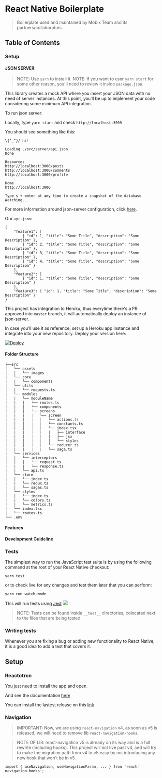 # React Native Boilerplate
> Boilerplate used and maintained by Mobix Team and its partners/collaborators.

## Table of Contents

### Setup

#### JSON SERVER
> NOTE: Use `yarn` to install it.
> NOTE: If you want to user `yarn start` for some other reason, you'll need to review it inside `package.json`.

This library creates a mock API where you insert your JSON data with no need of server instances. At this point, you'll be up to implement your code considering some minimum API integration.

To run json server:

Locally, type `yarn start` and check `http://localhost:3000`

You should see something like this:

```
\{^_^}/ hi!

Loading ./src/server/api.json
Done

Resources
http://localhost:3000/posts
http://localhost:3000/comments
http://localhost:3000/profile

Home
http://localhost:3000

Type s + enter at any time to create a snapshot of the database
Watching...
```

For more information around json-server configuration, click [here](https://github.com/typicode/json-server "Json-Server Github Page").

Our `api.json`: 
```
{
    "feature1": [
        { "id": 1, "title": "Some Title", "description": "Some Description" },
        { "id": 2, "title": "Some Title", "description": "Some Description" },
        { "id": 3, "title": "Some Title", "description": "Some Description" },
        { "id": 4, "title": "Some Title", "description": "Some Description" }
    ],
    "feature2": [
        { "id": 1, "title": "Some Title", "description": "Some Description" }
    ],
    "feature3": { "id": 1, "title": "Some Title", "description": "Some Description" }
}
```

This project has integration to Heroku, thus everytime there's a PR approved into `master` branch, it will automatically deploy an instance of json-server.

In case you'll use it as reference, set up a Heroku app instance and integrate into your new repository. Deploy your version here:

[![Deploy](https://www.herokucdn.com/deploy/button.svg)](https://heroku.com/deploy?template=https://github.com/mobixsoftwarestudio/react-native-redux-boilerplate.git)


#### Folder Structure

```
├──src
|	└── assets
|	|	└── images
|	└── core
|	|	└── components
|	└── utils
|	|	└── requests.ts
|	└── modules
|	|	└── moduleName
|	|	|	└── routes.ts
|	|	|	└── components
|	|	|	└── screens
|	|	|	|	└── screen
|	|	|	|	|	└── actions.ts
|	|	|	|	|	└── constants.ts
|	|	|	|	|	└── index.tsx
|	|	|	|	|	|	├── interface
|	|	|	|	|	|	├── jsx
|	|	|	|	|	|	└── styles
|	|	|	|	|	└── reducer.ts
|	|	|	|	|	└── saga.ts
|	└── services
|	|	└── interceptors
|	|	|	└── request.ts
|	|	|	└── response.ts
|	|	└── api.ts
|	└── store
|	|	└── index.ts
|	|	└── redux.ts
|	|	└── sagas.ts
|	└── styles
|	|	└── index.ts
|	|	└── colors.ts
|	|	└── metrics.ts
|	└── index.tsx
|	└── routes.ts
└── .env
```

#### Features
#### Development Guideline

### Tests
The simplest way to run the JavaScript test suite is by using the following command at the root of your React Native checkout:

```
yarn test
```
or to check live for any changes and test them later that you can perform:
```
yarn run watch-mode
```
This will run tests using [Jest](https://jestjs.io/) ![](https://api.iconify.design/logos-jest.svg?height=16)

> NOTE: Tests can be found inside `__test__` directories, colocated next to the files that are being tested.

### Writing tests

Whenever you are fixing a bug or adding new functionality to React Native, it is a good idea to add a test that covers it.

## Setup

### Reactotron
You just need to install the app and open.

And see the documentation [here](https://github.com/infinitered/reactotron/blob/master/readme.md)

You can install the lastest release on this [link](https://github.com/infinitered/reactotron/releases)

### Navigation 
> IMPORTANT: Now, we are using `react-navigation` v4, as soon as v5 is released, we will need to remove lib `react-navigation-hooks`.

>NOTE OF LIB: react-navigation v5 is already on its way and is a full rewrite (including hooks). This project will not live past v4, and will try to make the migration path from v4 to v5 easy by not introducing any new hook that won't be in v5.
```
import { useNavigation, useNavigationParam, ... } from 'react-navigation-hooks';
```